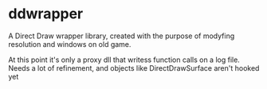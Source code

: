 # ddwrapper
A Direct Draw wrapper library, created with the purpose of modyfing resolution and windows on old game.

At this point it's only a proxy dll that writess function calls on a log file. Needs a lot of refinement, and objects like DirectDrawSurface aren't hooked yet
